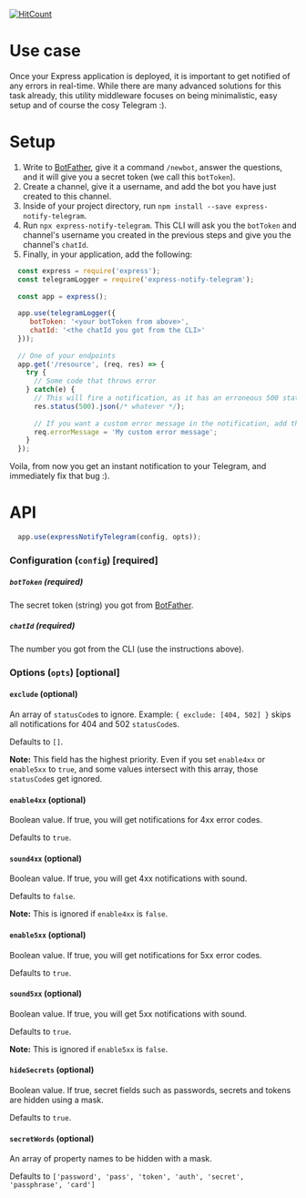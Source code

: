 [![HitCount](http://hits.dwyl.com/awesomelike/express-notify-telegram.svg)](http://hits.dwyl.com/awesomelike/express-notify-telegram)

# Use case
Once your Express application is deployed, it is important to get notified of any errors in real-time. While there are many advanced solutions for this task already, this utility middleware focuses on being minimalistic, easy setup and of course the cosy Telegram :). 

# Setup
1. Write to [BotFather](https://t.me/botfather), give it a command `/newbot`, answer the questions, and it will give you a secret token (we call this `botToken`).
2. Create a channel, give it a username, and add the bot you have just created to this channel.
3. Inside of your project directory, run `npm install --save express-notify-telegram`.
4. Run `npx express-notify-telegram`. This CLI will ask you the `botToken` and channel's username you created in the previous steps and give you the channel's `chatId`.
5. Finally, in your application, add the following:
```js
  const express = require('express');
  const telegramLogger = require('express-notify-telegram');
  
  const app = express();
  
  app.use(telegramLogger({
     botToken: '<your botToken from above>', 
     chatId: '<the chatId you got from the CLI>'
  }));
  
  // One of your endpoints
  app.get('/resource', (req, res) => {
    try {
      // Some code that throws error
    } catch(e) {
      // This will fire a notification, as it has an erroneous 500 statusCode.
      res.status(500).json(/* whatever */); 
      
      // If you want a custom error message in the notification, add the following:
      req.errorMessage = 'My custom error message';
    }
  });

```
Voila, from now you get an instant notification to your Telegram, and immediately fix that bug :).

# API
```js
  app.use(expressNotifyTelegram(config, opts));
```
### Configuration (`config`) [required]

##### `botToken` (required)
The secret token (string) you got from [BotFather](https://t.me/botfather).

##### `chatId` (required)
The number you got from the CLI (use the instructions above).

### Options (`opts`) [optional]
#### `exclude` (optional)
An array of `statusCode`s to ignore. 
Example: `{ exclude: [404, 502] }` skips all notifications for 404 and 502 `statusCode`s.

Defaults to `[]`.

**Note:** This field has the highest priority. Even if you set `enable4xx` or `enable5xx` to `true`, and some values intersect with this array, those `statusCode`s get ignored.
#### `enable4xx` (optional)
Boolean value. If true, you will get notifications for 4xx error codes.

Defaults to `true`. 
#### `sound4xx` (optional)
Boolean value. If true, you will get 4xx notifications with sound.

Defaults to `false`.

**Note:** This is ignored if `enable4xx` is `false`.
#### `enable5xx` (optional)
Boolean value. If true, you will get notifications for 5xx error codes.

Defaults to `true`. 
#### `sound5xx` (optional)
Boolean value. If true, you will get 5xx notifications with sound. 

Defaults to `true`.

**Note:** This is ignored if `enable5xx` is `false`.

#### `hideSecrets` (optional)
Boolean value. If true, secret fields such as passwords, secrets and tokens are hidden using a mask.

Defaults to `true`.

#### `secretWords` (optional)
An array of property names to be hidden with a mask.

Defaults to `['password', 'pass', 'token', 'auth', 'secret', 'passphrase', 'card']` 
